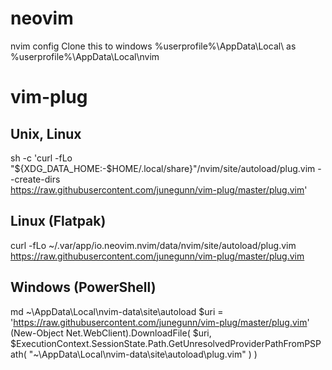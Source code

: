 # neovim
nvim config
Clone this to windows %userprofile%\AppData\Local\ as %userprofile%\AppData\Local\nvim

# vim-plug
## Unix, Linux
sh -c 'curl -fLo "${XDG_DATA_HOME:-$HOME/.local/share}"/nvim/site/autoload/plug.vim --create-dirs \
       https://raw.githubusercontent.com/junegunn/vim-plug/master/plug.vim'
## Linux (Flatpak)
curl -fLo ~/.var/app/io.neovim.nvim/data/nvim/site/autoload/plug.vim \
    https://raw.githubusercontent.com/junegunn/vim-plug/master/plug.vim
## Windows (PowerShell)
md ~\AppData\Local\nvim-data\site\autoload
$uri = 'https://raw.githubusercontent.com/junegunn/vim-plug/master/plug.vim'
(New-Object Net.WebClient).DownloadFile(
  $uri,
  $ExecutionContext.SessionState.Path.GetUnresolvedProviderPathFromPSPath(
    "~\AppData\Local\nvim-data\site\autoload\plug.vim"
  )
)
